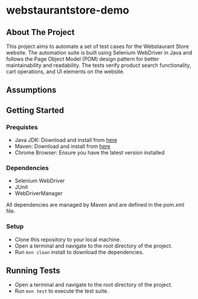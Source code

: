 # webstaurantstore-demo

## About The Project
This project aims to automate a set of test cases for the Webstaurant Store website. The automation suite is built using Selenium WebDriver in Java and follows the Page Object Model (POM) design pattern for better maintainability and readability. The tests verify product search functionality, cart operations, and UI elements on the website.

## Assumptions

## Getting Started
### Prequistes
* Java JDK: Download and install from [here](https://www.oracle.com/java/technologies/downloads/#java11)
* Maven: Download and install from [here](https://maven.apache.org/download.cgi)
* Chrome Browser: Ensure you have the latest version installed

### Dependencies
* Selenium WebDriver
* JUnit
* WebDriverManager

All dependencies are managed by Maven and are defined in the pom.xml file.

### Setup
* Clone this repository to your local machine.
* Open a terminal and navigate to the root directory of the project.
* Run `mvn clean` install to download the dependencies.

## Running Tests
* Open a terminal and navigate to the root directory of the project.
* Run `mvn test` to execute the test suite.
